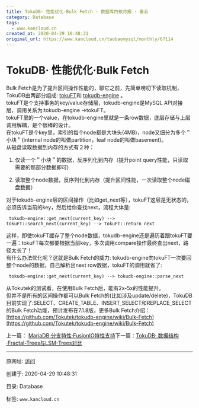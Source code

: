 ```yaml
---
title: TokuDB· 性能优化·Bulk Fetch · 数据库内核月报 · 看云
category: Database
tags: 
  - www.kancloud.cn
created_at: 2020-04-29 10:48:31
original_url: https://www.kancloud.cn/taobaomysql/monthly/67114
---
```


# TokuDB· 性能优化·Bulk Fetch

Bulk Fetch是为了提升区间操作性能的，聊它之前，先简单唠叨下读取机制，TokuDB由两部分组成: [tokuFT](https://github.com/Tokutek/ft-index)和 [tokudb-engine](https://github.com/Tokutek/tokudb-engine) 。   
tokuFT是个支持事务的key/value存储层，tokudb-engine是MySQL API对接层，调用关系为:tokudb-engine ->tokuFT。   
tokuFT里的一个value，在tokudb-engine里就是一条row数据，底层存储与上层调用解耦，是个很棒的设计。   
在tokuFT是个key里，索引的每个node都是大块头(4MB)，node又细分为多个＂小块＂(internal node的叫做partition，leaf node的叫做basement)。   
从磁盘读取数据到内存的方式有２种：

1.  仅读一个＂小块＂的数据，反序列化到内存（提升point query性能，只读取需要的那部分数据即可)
    
2.  读取整个node数据，反序列化到内存（提升区间性能，一次读取整个node磁盘数据）
    

对于tokudb-engine层的区间操作（比如get_next等），tokuFT这层是无状态的，必须告诉当前的key，然后给你查找next，流程大体是:

```plain
 tokudb-engine::get_next(current_key) --> tokuFT::search_next(current_key) --> tokuFT::return next
```

这样，即使tokuFT缓存了整个node数据，tokudb-engine还是遍历着跟tokuFT要一遍：tokuFT每次都要根据当前key，多次调用compare操作最终查出next，路径太长了！   
有什么办法优化呢？这就是Bulk Fetch的威力: tokudb-engine向tokuFT一次要回整个node的数据，自己解析出next row数据，tokuFT的调用就省了:

```plain
 tokudb-engine::get_next(current_key) --> tokudb-engine::parse_next
```

从Tokutek的测试看，在使用Bulk Fetch后，能有2x-5x的性能提升。   
但并不是所有的区间操作都可以Bulk Fetch的(比如涉及update/delete)，TokuDB目前实现了:SELECT、CREATE\_TABLE、INSERT\_SELECT和REPLACE_SELECT的Bulk Fetch功能，预计发布在7.1.8版，更多Bulk Fetch介绍：   
[https://github.com/Tokutek/tokudb-engine/wiki/Bulk-Fetch](https://github.com/Tokutek/tokudb-engine/wiki/Bulk-Fetch)

上一篇： [MariaDB·分支特性·FusionIO特性支持](https://www.kancloud.cn/taobaomysql/monthly/67113)下一篇：[TokuDB· 数据结构·Fractal-Trees与LSM-Trees对比](https://www.kancloud.cn/taobaomysql/monthly/67115)

---------------------------------------------------


原网址: [访问](https://www.kancloud.cn/taobaomysql/monthly/67114)

创建于: 2020-04-29 10:48:31

目录: Database

标签: `www.kancloud.cn`

